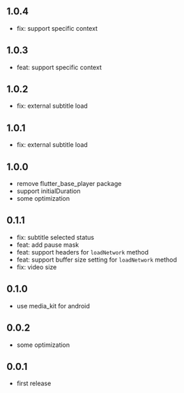 ## 1.0.4

- fix: support specific context

## 1.0.3

- feat: support specific context

## 1.0.2

- fix: external subtitle load

## 1.0.1

- fix: external subtitle load

## 1.0.0

- remove flutter_base_player package
- support initialDuration
- some optimization

## 0.1.1

- fix: subtitle selected status
- feat: add pause mask
- feat: support headers for `loadNetwork` method
- feat: support buffer size setting for `loadNetwork` method
- fix: video size

## 0.1.0

- use media_kit for android

## 0.0.2

- some optimization

## 0.0.1

- first release
